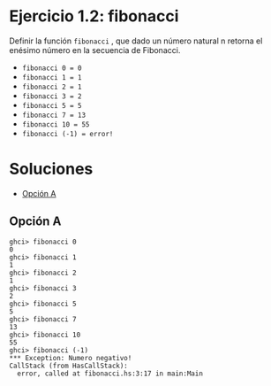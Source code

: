 # Ejercicio 1.2: fibonacci

Definir la función `fibonacci` , que dado un número natural n retorna el enésimo número en la secuencia de Fibonacci.

- `fibonacci 0 = 0`
- `fibonacci 1 = 1`
- `fibonacci 2 = 1`
- `fibonacci 3 = 2`
- `fibonacci 5 = 5`
- `fibonacci 7 = 13`
- `fibonacci 10 = 55`
- `fibonacci (-1) = error!`

# Soluciones

- [Opción A](fibonacci_a.hs)

## Opción A

```
ghci> fibonacci 0
0
ghci> fibonacci 1
1
ghci> fibonacci 2
1
ghci> fibonacci 3
2
ghci> fibonacci 5
5
ghci> fibonacci 7
13
ghci> fibonacci 10
55
ghci> fibonacci (-1)
*** Exception: Numero negativo!
CallStack (from HasCallStack):
  error, called at fibonacci.hs:3:17 in main:Main
```